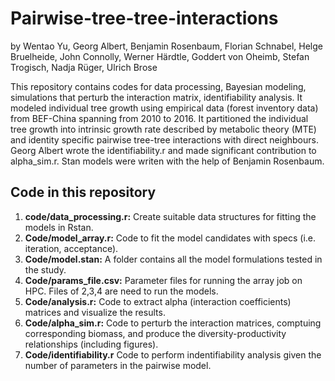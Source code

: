 # Pairwise-tree-tree-interactions 
by Wentao Yu, Georg Albert, Benjamin Rosenbaum, Florian Schnabel, Helge Bruelheide, John Connolly, Werner Härdtle, Goddert von Oheimb, Stefan Trogisch, Nadja Rüger, Ulrich Brose

This repository contains codes for data processing, Bayesian modeling, simulations that perturb the interaction matrix, identifiability analysis. It modeled individual tree growth using empirical data (forest inventory data) from BEF-China spanning from 2010 to 2016. It partitioned the individual tree growth into intrinsic growth rate described by metabolic theory (MTE) and identity specific pairwise tree-tree interactions with direct neighbours. 
Georg Albert wrote the identifiability.r and made significant contribution to alpha_sim.r. Stan models were writen with the help of Benjamin Rosenbaum.

## Code in this repository
  1. **code/data_processing.r:** Create suitable data structures for fitting the models in Rstan.
  2. **Code/model_array.r:** Code to fit the model candidates with specs (i.e. iteration, acceptance).
  3. **Code/model.stan:** A folder contains all the model formulations tested in the study.
  4. **Code/params_file.csv:** Parameter files for running the array job on HPC. Files of 2,3,4 are need to run the models.
  5. **Code/analysis.r:** Code to extract alpha (interaction coefficients) matrices and visualize the results.
  6. **Code/alpha_sim.r:** Code to perturb the interaction matrices, comptuing corresponding biomass, and produce the diversity-productivity relationships (including figures). 
  7. **Code/identifiability.r** Code to perform indentifiability analysis given the number of parameters in the pairwise model.
